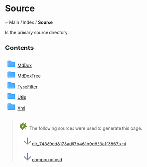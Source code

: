 <!DOCTYPE html>
<html>
<head>
<meta http-equiv="Content-Type" content="text/xhtml;charset=UTF-8"/>
<meta http-equiv="X-UA-Compatible" content="IE=9" />
<meta http-equiv="Content-Type" content="text/xhtml;charset=UTF-8"/>
<meta name="robots" content="noindex" />
<meta name="generator" content="MdDox"/>
<meta name="viewport" content="width=device-width, initial-scale=1"/>
<link href="style.css" rel="stylesheet" type="text/css"/>
<title>Source</title>
</head>
<body>
<div class="document">
<div class="document-header">
<a id="source"></a>
<h1>Source</h1>
<a id="dir_74389ed8173ad57b461b9d623a1f3867"></a>
<a id="source"></a>
<a href="https://github.com/CharlesCarley/MdDoc">~</a>
<a href="indexpage.md#main">Main</a>
<span class="inline-text">/</span>
<a href="indexpage.md#index">Index</a>
<span class="inline-text">/</span>
<span class="bold-text"><b>Source</b></span>
<br/>
<br/>
<span class="inline-text">Is the primary source directory. </span>
<a id="contents"></a>
<h2>Contents</h2>
<span class="icon-list-item"><a href="dir_1197a0c1c846bc690425b2973182343c.md#mddox" class="icon-list-item"><img src="../images/folder18px.svg" class="icon-list-item"/><span class="icon-list-item">MdDox</span>
</a>
</span>
<br/>
<span class="icon-list-item"><a href="dir_d9935c0f1a540c725bfb5aaaadd541e0.md#mddoxtree" class="icon-list-item"><img src="../images/folder18px.svg" class="icon-list-item"/><span class="icon-list-item">MdDoxTree</span>
</a>
</span>
<br/>
<span class="icon-list-item"><a href="dir_24e808f5dc59c4f65549a2d6918dbd79.md#typefilter" class="icon-list-item"><img src="../images/folder18px.svg" class="icon-list-item"/><span class="icon-list-item">TypeFilter</span>
</a>
</span>
<br/>
<span class="icon-list-item"><a href="dir_5c09e96eccedf512ae411d636afd2712.md#utils" class="icon-list-item"><img src="../images/folder18px.svg" class="icon-list-item"/><span class="icon-list-item">Utils</span>
</a>
</span>
<br/>
<span class="icon-list-item"><a href="dir_19b9d1dd05713e515e11a6d5d9c80351.md#xml" class="icon-list-item"><img src="../images/folder18px.svg" class="icon-list-item"/><span class="icon-list-item">Xml</span>
</a>
</span>
<br/>
<br/>
<blockquote>
<img src="../images/debug24px.svg"/><span class="inline-text">The following sources were used to generate this page.</span>
<br/>
<span class="icon-list-item"><a href="../xml/dir_74389ed8173ad57b461b9d623a1f3867.xml#L1" class="icon-list-item"><img src="../images/lookInside24px.svg" class="icon-list-item"/><span class="icon-list-item">dir_74389ed8173ad57b461b9d623a1f3867.xml</span>
</a>
</span>
<br/>
<span class="icon-list-item"><a href="../xml/compound.xsd#L1" class="icon-list-item"><img src="../images/lookInside24px.svg" class="icon-list-item"/><span class="icon-list-item">compound.xsd</span>
</a>
</span>
</blockquote>
</div>
</div>
</body>
</html>
